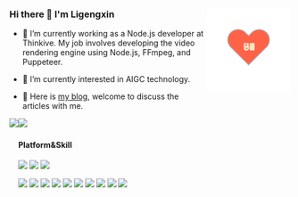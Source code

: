 ### Hi there 👋 I'm Ligengxin <a href="https://github.com/Ligengxin96/iBeats"><img align="right" width="150px" src="https://raw.githubusercontent.com/Ligengxin96/iBeats/main/files/heart.svg"/></a>

- 🔭 I’m currently working as a Node.js developer at Thinkive. My job involves developing the video rendering engine using Node.js, FFmpeg, and Puppeteer.</p>
- 🌱 I’m currently interested in AIGC technology.</p>
- 💬 Here is [my blog](https://blog.ligengxin.me), welcome to discuss the articles with me.</p>


<div>
  <img height="170" align="left" src="https://github-readme-stats.vercel.app/api?username=Ligengxin96&show_icons=true&count_private=true" />
  <img src="https://github-readme-stats.vercel.app/api/top-langs/?username=Ligengxin96&layout=compact&exclude_repo=Blog,Ligengxin96.github.io,ShowRepoTrafficData,GoFish," />
</div>


#### Platform&Skill
[![](https://img.shields.io/badge/Ubuntu-E95420?style=flat-square&logo=Ubuntu&logoColor=ffffff)](https://ubuntu.com/)
[![](https://img.shields.io/badge/Windows-10-2376bc?style=flat-square&logo=windows&logoColor=ffffff)](https://www.microsoft.com/windows/get-windows-10)
[![](https://img.shields.io/badge/IDE-Visual%20Studio%20Code-blue?style=flat-square&logo=visual-studio-code&logoColor=ffffff)](https://code.visualstudio.com/)

[![](https://img.shields.io/badge/JavaScript-f7e018?style=flat-square&logo=javascript&logoColor=white)](https://www.ecma-international.org/)
[![](https://img.shields.io/badge/TypeScript-007ACC?style=flat-square&logo=TypeScript&logoColor=white)](https://www.typescriptlang.org/)
[![](https://img.shields.io/badge/Node.js-43853d?style=flat-square&logo=node.js&logoColor=ffffff)](https://nodejs.org/)
[![](https://img.shields.io/badge/React-2376bc?style=flat-square&logo=React&logoColor=white)](https://reactjs.org/)
[![](https://img.shields.io/badge/Microsoft_SQL_Server-CC2927?style=flat-square&logo=microsoft-sql-server&logoColor=white)](https://www.microsoft.com/en-us/sql-server/sql-server-downloads)
[![](https://img.shields.io/badge/Docker-2496ED?style=flat-square&logo=docker&logoColor=ffffff)](https://www.docker.com/)
[![](https://img.shields.io/badge/Git-f05032?style=flat-square&logo=git&logoColor=white)](https://git-scm.com/)
[![](https://img.shields.io/badge/Nginx-269539?style=flat-square&logo=nginx&logoColor=ffffff)](https://nginx.org/)
[![](https://img.shields.io/badge/NPM-cb3837?style=flat-square&logo=npm&logoColor=white)](https://npmjs.com/)
[![](https://img.shields.io/badge/MongoDB-4EA94B?style=flat-square&logo=mongodb&logoColor=ffffff)](https://www.mongodb.com/)
